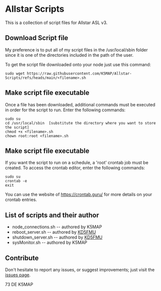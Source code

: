 # Allstar Scripts

This is a collection of script files for Allstar ASL v3.

## Download Script file

My preference is to put all of my script files in the /usr/local/sbin folder since it is one of the directories included in the path of the user.

To get the script file downloaded onto your node just use this command:
```
sudo wget https://raw.githubusercontent.com/K5MAP/Allstar-Scripts/refs/heads/main/<filename>.sh
```

## Make script file executable

Once a file has been downloaded, additional commands must be executed in order for the script to run.  Enter the following commands:
```
sudo su
cd /usr/local/sbin  [substitute the directory where you want to store the script]
chmod +x <filename>.sh
chown root:root <filename>.sh
```

## Make script file executable

If you want the script to run on a schedule, a 'root' crontab job must be created.  To access the crontab editor, enter the following commands:
```
sudo su
crontab -e
exit
```
You can use the website of https://crontab.guru/ for more details on your crontab entries.

## List of scripts and their author

* node_connections.sh -- authored by K5MAP
* reboot_server.sh -- authored by [KD5FMU](https://github.com/KD5FMU/)
* shutdown_server.sh -- authored by [KD5FMU](https://github.com/KD5FMU/)
* sysMonitor.sh -- authored by K5MAP

## Contribute

Don't hesitate to report any issues, or suggest improvements; just visit the [issues page](https://github.com/k5map/Allstar-Scripts/issues).

73 DE K5MAP
